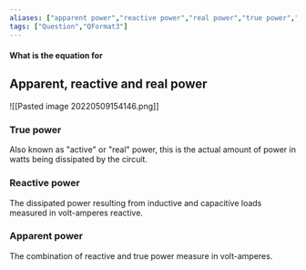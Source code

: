 ```yaml
---
aliases: ["apparent power","reactive power","real power","true power","active power"]
tags: ["Question","QFormat3"]
---
```


#### What is the equation for
## Apparent, reactive and real power

![[Pasted image 20220509154146.png]]

### True power
Also known as "active" or "real" power, this is the actual amount of power in watts being dissipated by the circuit.

### Reactive power
The dissipated power resulting from inductive and capacitive loads measured in volt-amperes reactive.

### Apparent power
The combination of reactive and true power measure in volt-amperes. 

